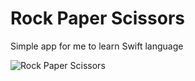 # Rock Paper Scissors
Simple app for me to learn Swift language

![Rock Paper Scissors](https://user-images.githubusercontent.com/13495893/157401066-8eb1c667-02b8-417e-a4fc-3e8a9564dc13.gif)
